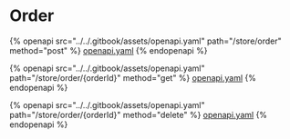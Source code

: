 # Order

{% openapi src="../../.gitbook/assets/openapi.yaml" path="/store/order" method="post" %}
[openapi.yaml](../../.gitbook/assets/openapi.yaml)
{% endopenapi %}

{% openapi src="../../.gitbook/assets/openapi.yaml" path="/store/order/{orderId}" method="get" %}
[openapi.yaml](../../.gitbook/assets/openapi.yaml)
{% endopenapi %}

{% openapi src="../../.gitbook/assets/openapi.yaml" path="/store/order/{orderId}" method="delete" %}
[openapi.yaml](../../.gitbook/assets/openapi.yaml)
{% endopenapi %}
